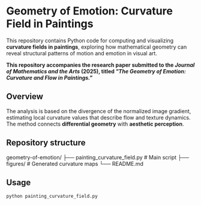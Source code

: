 # Geometry of Emotion: Curvature Field in Paintings

This repository contains Python code for computing and visualizing **curvature fields in paintings**, exploring how mathematical geometry can reveal structural patterns of motion and emotion in visual art.

**This repository accompanies the research paper submitted to the *Journal of Mathematics and the Arts* (2025), titled _"The Geometry of Emotion: Curvature and Flow in Paintings."_**

## Overview
The analysis is based on the divergence of the normalized image gradient, estimating local curvature values that describe flow and texture dynamics.  
The method connects **differential geometry** with **aesthetic perception**.

## Repository structure
geometry-of-emotion/
├── painting_curvature_field.py # Main script
├── figures/ # Generated curvature maps
└── README.md


## Usage
```bash
python painting_curvature_field.py

